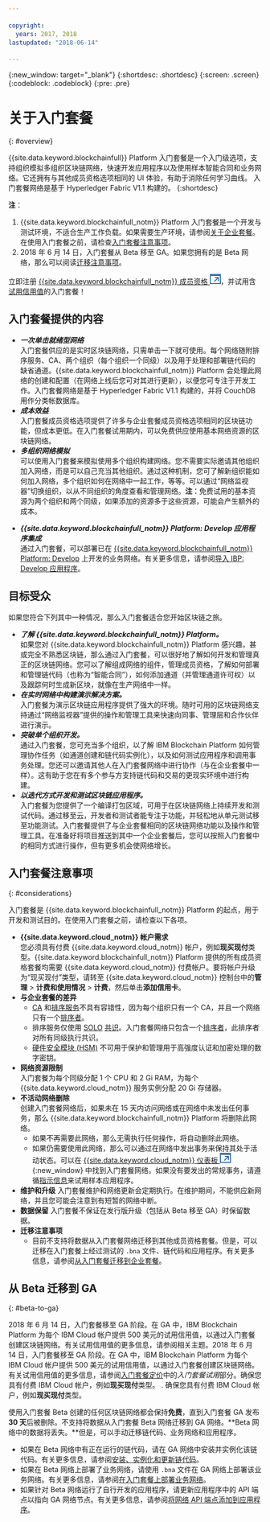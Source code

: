 ```yaml
---

copyright:
  years: 2017, 2018
lastupdated: "2018-06-14"

---
```


{:new_window: target="_blank"}
{:shortdesc: .shortdesc}
{:screen: .screen}
{:codeblock: .codeblock}
{:pre: .pre}

# 关于入门套餐
{: #overview}

{{site.data.keyword.blockchainfull}} Platform 入门套餐是一个入门级选项，支持组织模拟多组织区块链网络，快速开发应用程序以及使用样本智能合同和业务网络。它还拥有与其他成员资格选项相同的 UI 体验，有助于消除任何学习曲线。
入门套餐网络是基于 Hyperledger Fabric V1.1 构建的。
{:shortdesc}

**注**：
1. {{site.data.keyword.blockchainfull_notm}} Platform 入门套餐是一个开发与测试环境，不适合生产工作负载。如果需要生产环境，请参阅[关于企业套餐](enterprise_plan.html)。在使用入门套餐之前，请检查[入门套餐注意事项](#considerations)。
2. 2018 年 6 月 14 日，入门套餐从 Beta 移至 GA。如果您拥有的是 Beta 网络，那么可以阅读[迁移注意事项](#beta-to-ga)。

立即注册 [{{site.data.keyword.blockchainfull_notm}} 成员资格 ![外部链接图标](images/external_link.svg "外部链接图标")](https://console.bluemix.net/catalog/services/blockchain?env_id=ibm:yp:us-south&taxonomyNavigation=apps)，并试用含[试用信用值](howto/pricing.html#starter-plan-pricing)的入门套餐！<!--Note that you must choose **US South** as the region in {{site.data.keyword.cloud_notm}} to create blockchain networks with Starter Plan.-->

## 入门套餐提供的内容

- **_一次单击就绪型网络_**  
    入门套餐供应的是实时区块链网络，只需单击一下就可使用。每个网络随附排序服务、CA、两个组织（每个组织一个同级）以及用于处理和部署链代码的缺省通道。{{site.data.keyword.blockchainfull_notm}} Platform 会处理此网络的创建和配置（在网络上线后您可对其进行更新），以便您可专注于开发工作。入门套餐网络是基于 Hyperledger Fabric V1.1 构建的，并将 CouchDB 用作分类帐数据库。<!--The free trial provides you up to two organizations and two peers.-->
- **_成本效益_**  
    入门套餐成员资格选项提供了许多与企业套餐成员资格选项相同的区块链功能，但成本更低。在入门套餐试用期内，可以免费供应使用基本网络资源的区块链网络。
- **_多组织网络模拟_**  
    可以使用入门套餐来模拟使用多个组织构建网络。您不需要实际邀请其他组织加入网络，而是可以自己充当其他组织。通过这种机制，您可了解新组织能如何加入网络，多个组织如何在网络中一起工作，等等。可以通过“网络监视器”切换组织，以从不同组织的角度查看和管理网络。**注**：免费试用的基本资源为两个组织和两个同级，如果添加的资源多于这些资源，可能会产生额外的成本。
<!-- - **_Easy to deploy sample applications_**  
    Starter Plan uses the Toolchain service in {{site.data.keyword.cloud_notm}} to deploy samples with simple clicks. After you deploy and launch a sample, the chaincode and applications automatically run for your blockchain network. For more information about sample applications, see [Deploying sample applications](howto/prebuilt_samples.html). -->
- **_{{site.data.keyword.blockchainfull_notm}} Platform: Develop 应用程序集成_**  
    通过入门套餐，可以部署已在 [{{site.data.keyword.blockchainfull_notm}} Platform: Develop](https://blockchaindevelop.mybluemix.net/login) 上开发的业务网络。有关更多信息，请参阅[导入 IBP: Develop 应用程序](link)。

## 目标受众

如果您符合下列其中一种情况，那么入门套餐适合您开始区块链之旅。
- **_了解 {{site.data.keyword.blockchainfull_notm}} Platform。_**  
    如果您对 {{site.data.keyword.blockchainfull_notm}} Platform 感兴趣，甚或完全不熟悉区块链，那么通过入门套餐，可以很好地了解如何开发和管理真正的区块链网络。您可以了解组成网络的组件，管理成员资格，了解如何部署和管理链代码（也称为“智能合同”），如何添加通道（并管理通道许可权）以及跟踪何时生成新区块，就像在生产网络中一样。
- **_在实时网络中构建演示解决方案。_**  
    入门套餐为演示区块链应用程序提供了强大的环境。随时可用的区块链网络支持通过“网络监视器”提供的操作和管理工具来快速向同事、管理层和合作伙伴进行演示。
- **_突破单个组织开发。_**  
    通过入门套餐，您可充当多个组织，以了解 IBM Blockchain Platform 如何管理协作任务（如通道创建和链代码实例化），以及如何测试应用程序和调用事务处理。您还可以邀请其他人在入门套餐网络中进行协作（与在企业套餐中一样）。这有助于您在有多个参与方支持链代码和交易的更现实环境中进行构建。
- **_以迭代方式开发和测试区块链应用程序。_**  
    入门套餐为您提供了一个编译打包区域，可用于在区块链网络上持续开发和测试代码。通过移至云，开发者和测试者能专注于功能，并轻松地从单元测试移至功能测试。入门套餐提供了与企业套餐相同的区块链网络功能以及操作和管理工具。在准备好将项目推送到其中一个企业套餐后，您可以按照入门套餐中的相同方式进行操作，但有更多机会使网络增长。


## 入门套餐注意事项
{: #considerations}

入门套餐是 {{site.data.keyword.blockchainfull_notm}} Platform 的起点，用于开发和测试目的。在使用入门套餐之前，请检查以下各项。

- **{{site.data.keyword.cloud_notm}} 帐户需求**  	
    您必须具有付费 {{site.data.keyword.cloud_notm}} 帐户，例如**现买现付**类型。{{site.data.keyword.blockchainfull_notm}} Platform 提供的所有成员资格套餐均需要 {{site.data.keyword.cloud_notm}} 付费帐户。要将帐户升级为“现买现付”类型，请转至 {{site.data.keyword.cloud_notm}} 控制台中的**管理** > **计费和使用情况** > **计费**，然后单击**添加信用卡**。  
- **与企业套餐的差异**
    - [CA](glossary.html#ca) 和[排序服务](glossary.html#orderer)不具有容错性，因为每个组织只有一个 CA，并且一个网络只有一个[排序者](glossary.html#orderer)。
    - 排序服务仅使用 [SOLO](glossary.html#SOLO) [共识](glossary.html#consensus)。入门套餐网络只包含一个[排序者](glossary.html#orderer)，此排序者对所有同级执行共识。
    - [硬件安全模块 (HSM)](glossary.html#hsm) 不可用于保护和管理用于高强度认证和加密处理的数字密钥。
- **网络资源限制**  
    入门套餐为每个同级分配 1 个 CPU 和 2 Gi RAM，为每个 {{site.data.keyword.cloud_notm}} 服务实例分配 20 Gi 存储器。 
- **不活动网络删除**  
    创建入门套餐网络后，如果未在 15 天内访问网络或在网络中未发出任何事务，那么 {{site.data.keyword.blockchainfull_notm}} Platform 将删除此网络。
    - 如果不再需要此网络，那么无需执行任何操作，将自动删除此网络。
    - 如果仍需要使用此网络，那么可以通过在网络中发出事务来保持其处于活动状态。可以在 [{{site.data.keyword.cloud_notm}} 仪表板 ![外部链接图标](images/external_link.svg "外部链接图标")](https://console.bluemix.net/dashboard/apps/){:new_window} 中找到入门套餐网络。如果没有要发出的常规事务，请遵循[指示信息](howto/prebuilt_samples.html#deploying-sample-applications-in-starter-plan)来试用样本应用程序。
- **维护和升级**
    入门套餐维护和网络更新会定期执行。在维护期间，不能供应新网络，并且您可能会注意到有短暂的网络中断。
- **数据保留**
    入门套餐不保证在发行版升级（包括从 Beta 移至 GA）时保留数据。
- **迁移注意事项**
    - 目前不支持将数据从入门套餐网络迁移到其他成员资格套餐。但是，可以迁移在入门套餐上经过测试的 `.bna` 文件、链代码和应用程序。有关更多信息，请参阅[从入门套餐迁移到企业套餐](get_start_starter_plan.html#migrate)。

<!--    - Starter Plan is built on Hyperledger Fabric V1.1.  If your chaincode is at Fabric V1.0 level, you need to upgrade your chaincode before you use it in Starter Plan. For more information, see [Updating chaincode for Hyperledger Fabric 1.1](knownissues.html/update-chaincode-fabric11).
-->

## 从 Beta 迁移到 GA
{: #beta-to-ga}

2018 年 6 月 14 日，入门套餐移至 GA 阶段。在 GA 中，IBM Blockchain Platform 为每个 IBM Cloud 帐户提供 500 美元的试用信用值，以通过入门套餐创建区块链网络。有关试用信用值的更多信息，请参阅相关主题。2018 年 6 月 14 日，入门套餐移至 GA 阶段。在 GA 中，IBM Blockchain Platform 为每个 IBM Cloud 帐户提供 500 美元的试用信用值，以通过入门套餐创建区块链网络。有关试用信用值的更多信息，请参阅[入门套餐定价](howto/pricing.html#starter-plan-pricing)中的*入门套餐试用*部分。确保您具有付费 IBM Cloud 帐户，例如**现买现付**类型。
. 确保您具有付费 IBM Cloud 帐户，例如**现买现付**类型。

使用入门套餐 Beta 创建的任何区块链网络都会保持**免费**，直到入门套餐 GA 发布 **30 天**后被删除。不支持将数据从入门套餐 Beta 网络迁移到 GA 网络。**Beta 网络中的数据将丢失。**但是，可以手动迁移链代码、业务网络和应用程序。
- 如果在 Beta 网络中有正在运行的链代码，请在 GA 网络中安装并实例化该链代码。有关更多信息，请参阅[安装、实例化和更新链代码](howto/install_instantiate_chaincode.html)。
- 如果在 Beta 网络上部署了业务网络，请使用 `.bna` 文件在 GA 网络上部署该业务网络。有关更多信息，请参阅[在入门套餐上部署业务网络](develop_starter.html)。
- 如果针对 Beta 网络运行了自行开发的应用程序，请更新应用程序中的 API 端点以指向 GA 网络节点。有关更多信息，请参阅[将网络 API 端点添加到应用程序](v10_application.html#adding-network-api-endpoints-to-your-application)。
